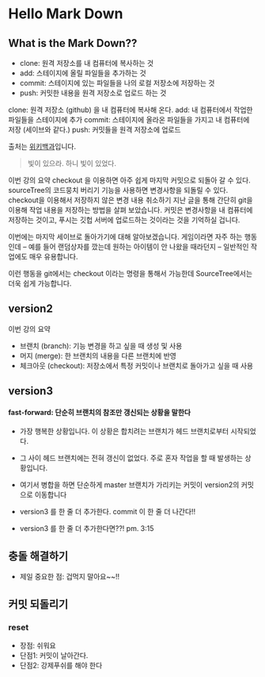 # Hello Mark Down

## What is the Mark Down??

- clone: 원격 저장소를 내 컴퓨터에 복사하는 것 
- add: 스테이지에 올릴 파일들을 추가하는 것
- commit: 스테이지에 있는 파일들을 나의 로컬 저장소에 저장하는 것
- push: 커밋한 내용을 원격 저장소로 업로드 하는 것


clone: 원격 저장소 (github) 을 내 컴퓨터에 복사해 온다.
add: 내 컴퓨터에서 작업한 파일들을 스테이지에 추가
commit: 스테이지에 올라온 파일들을 가지고 내 컴퓨터에 저장 (세이브와 같다.)
push: 커밋들을 원격 저장소에 업로드



출처는 [위키백과][wiki]입니다.

[wiki]: http://en.wikipedia.org/wiki/Markdown#Syntax_examples "위키백과 Markdown 항목"


> 빛이 있으라.
> 하니 빛이 있었다.


이번 강의 요약
checkout 을 이용하면 아주 쉽게 마지막 커밋으로 되돌아 갈 수 있다.
sourceTree의 코드뭉치 버리기 기능을 사용하면 변경사항을 되돌릴 수 있다.
checkout을 이용해서 저장하지 않은 변경 내용 취소하기
지난 글을 통해 간단히 git을 이용해 작업 내용을 저장하는 방법을 살펴 보았습니다. 커밋은 변경사항을 내 컴퓨터에 저장하는 것이고, 푸시는 깃헙 서버에 업로드하는 것이라는 것을 기억하실 겁니다.

이번에는 마지막 세이브로 돌아가기에 대해 알아보겠습니다. 게임이라면 자주 하는 행동인데 – 예를 들어 랜덤상자를 깠는데 원하는 아이템이 안 나왔을 때라던지 – 일반적인 작업에도 매우 유용합니다.

이런 행동을 git에서는 checkout 이라는 명령을 통해서 가능한데 SourceTree에서는 더욱 쉽게 가능합니다.

## version2
이번 강의 요약
- 브랜치 (branch): 기능 변경을 하고 싶을 때 생성 및 사용
- 머지 (merge): 한 브랜치의 내용을 다른 브랜치에 반영
- 체크아웃 (checkout): 저장소에서 특정 커밋이나 브랜치로 돌아가고 싶을 때 사용

## version3
#### fast-forward: 단순히 브랜치의 참조만 갱신되는 상황을 말한다
- 가장 행복한 상황입니다. 이 상황은 합치려는 브랜치가 헤드 브랜치로부터 시작되었다. 
- 그 사이 헤드 브랜치에는 전혀 갱신이 없었다. 주로 혼자 작업을 할 때 발생하는 상황입니다.
- 여기서 병합을 하면 단순하게 master 브랜치가 가리키는 커밋이 version2의 커밋으로 이동합니다

- version3 를 한 줄 더 추가한다. commit 이 한 줄 더 나간다!! 
- version3 를 한 줄 더 추가한다면??! pm. 3:15

## 충돌 해결하기 
- 제일 중요한 점: 겁먹지 말아요~~!!

## 커밋 되돌리기 

### reset

- 장점: 쉬워요
- 단점1: 커밋이 날아간다. 
- 단점2: 강제푸쉬를 해야 한다


